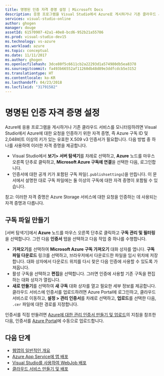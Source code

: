 ```yaml
---
title: 명명된 인증 자격 증명 설정 | Microsoft Docs
description: 응용 프로그램을 Visual Studio에서 Azure로 게시하거나 기존 클라우드 서비스를 모니터링할 수 있도록 Visual Studio가 Azure에 대한 요청을 인증하는 데 사용할 수 있는 자격 증명을 제공하는 방법에 대해 알아봅니다.
services: visual-studio-online
author: ghogen
manager: douge
assetId: 61570907-42a1-40e8-bcd6-952b21a55786
ms.prod: visual-studio-dev15
ms.technology: vs-azure
ms.workload: azure
ms.topic: conceptual
ms.date: 11/11/2017
ms.author: ghogen
ms.openlocfilehash: 3dce80f5c6611cb2a22293d1a574980db5ea8378
ms.sourcegitcommit: fa493b66552af11260db48d89e3ddfcdcb5e3152
ms.translationtype: HT
ms.contentlocale: ko-KR
ms.lasthandoff: 04/23/2018
ms.locfileid: "31791582"
---
```

# <a name="set-up-named-authentication-credentials"></a>명명된 인증 자격 증명 설정

Azure에 응용 프로그램을 게시하거나 기존 클라우드 서비스를 모니터링하려면 Visual Studio에서 Azure에 대한 요청을 인증하기 위한 자격 증명, 즉 Azure 구독 ID 및 2,048비트 이상의 키가 있는 유효한 X.509 v3 인증서가 필요합니다. 다음 방법 중 하나를 사용하여 이러한 자격 증명을 제공합니다.

- Visual Studio에서 **보기> 서버 탐색기**를 차례로 선택하고, **Azure** 노드를 마우스 오른쪽 단추로 클릭하고, **Microsoft Azure 구독에 연결**을 선택한 다음, 로그인합니다.
- 인증서에 대한 공개 키가 포함된 구독 파일(`.publishsettings`)을 만듭니다. 이 문서에서 설명한 대로 구독 파일에는 둘 이상의 구독에 대한 자격 증명이 포함될 수 있습니다.

참고: 이러한 자격 증명은 Azure Storage 서비스에 대한 요청을 인증하는 데 사용되는 자격 증명과 다릅니다.

## <a name="create-a-subscription-file"></a>구독 파일 만들기

[서버 탐색기]에서 **Azure** 노드를 마우스 오른쪽 단추로 클릭하고 **구독 관리 및 필터링**을 선택합니다. 그런 다음 **인증서** 탭을 선택하고 다음 작업 중 하나를 수행합니다.

- **가져오기**를 선택하여 **Microsoft Azure 구독 가져오기** 대화 상자를 엽니다. **구독 파일 다운로드** 링크를 선택하고, 브라우저에서 다운로드한 파일을 임시 위치에 저장합니다. 대화 상자에서 다운로드 위치를 다시 찾은 다음 인증에 사용할 수 있도록 가져옵니다.
- 활성 구독을 선택하고 **편집**을 선택합니다. 그러면 인증에 사용할 기존 구독을 편집하는 대화 상자가 열립니다.
- **새로 만들기**를 선택하여 **새 구독** 대화 상자를 열고 필요한 세부 정보를 제공합니다. 클라우드 서비스에 인증서를 업로드하려면 Azure Portal에 로그인하고, 클라우드 서비스로 이동하고, **설정 > 관리 인증서**를 차례로 선택하고, **업로드**를 선택한 다음, `.cer` 파일에 대한 경로를 지정합니다.

인증서를 직접 만들려면 [Azure에 대한 관리 인증서 만들기 및 업로드](https://msdn.microsoft.com/library/windowsazure/gg551722.aspx)의 지침을 참조한 다음, 인증서를 [Azure Portal](https://portal.azure.com/)에 수동으로 업로드합니다.

## <a name="next-steps"></a>다음 단계

- [웹앱의 일반적인 개요](https://docs.microsoft.com/azure/app-service/)
- [Azure App Service에 앱 배포](https://docs.microsoft.com/azure/app-service/app-service-deploy-local-git) 
- [Visual Studio를 사용하여 WebJob 배포](https://docs.microsoft.com/azure/app-service/websites-dotnet-deploy-webjobs)
- [클라우드 서비스 만들기 및 배포](https://docs.microsoft.com/azure/cloud-services/cloud-services-how-to-create-deploy-portal)